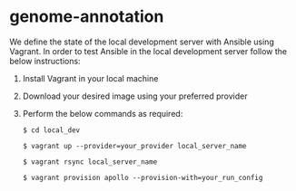 # genome-annotation
We define the state of the local development server with Ansible
using Vagrant. In order to test Ansible in the local development 
server follow the below instructions:

1. Install Vagrant in your local machine
2. Download your desired image using your preferred provider
3. Perform the below commands as required:
    
    ```
    $ cd local_dev
    
    $ vagrant up --provider=your_provider local_server_name
    
    $ vagrant rsync local_server_name
    
    $ vagrant provision apollo --provision-with=your_run_config
    ```
 